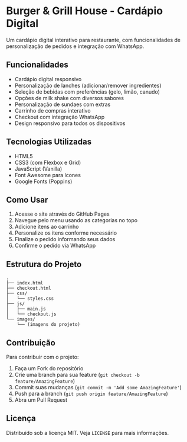 # Burger & Grill House - Cardápio Digital

Um cardápio digital interativo para restaurante, com funcionalidades de personalização de pedidos e integração com WhatsApp.

## Funcionalidades

- Cardápio digital responsivo
- Personalização de lanches (adicionar/remover ingredientes)
- Seleção de bebidas com preferências (gelo, limão, canudo)
- Opções de milk shake com diversos sabores
- Personalização de sundaes com extras
- Carrinho de compras interativo
- Checkout com integração WhatsApp
- Design responsivo para todos os dispositivos

## Tecnologias Utilizadas

- HTML5
- CSS3 (com Flexbox e Grid)
- JavaScript (Vanilla)
- Font Awesome para ícones
- Google Fonts (Poppins)

## Como Usar

1. Acesse o site através do GitHub Pages
2. Navegue pelo menu usando as categorias no topo
3. Adicione itens ao carrinho
4. Personalize os itens conforme necessário
5. Finalize o pedido informando seus dados
6. Confirme o pedido via WhatsApp

## Estrutura do Projeto

```
.
├── index.html
├── checkout.html
├── css/
│   └── styles.css
├── js/
│   ├── main.js
│   └── checkout.js
└── images/
    └── (imagens do projeto)
```

## Contribuição

Para contribuir com o projeto:

1. Faça um Fork do repositório
2. Crie uma branch para sua feature (`git checkout -b feature/AmazingFeature`)
3. Commit suas mudanças (`git commit -m 'Add some AmazingFeature'`)
4. Push para a branch (`git push origin feature/AmazingFeature`)
5. Abra um Pull Request

## Licença

Distribuído sob a licença MIT. Veja `LICENSE` para mais informações. 